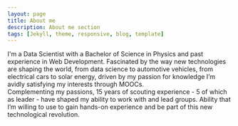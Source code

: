 ```yaml
---
layout: page
title: About me
description: About me section
tags: [Jekyll, theme, responsive, blog, template]
---
```


I'm a Data Scientist with a Bachelor of Science in Physics and past experience in Web Development. Fascinated by the way new technologies are shaping the world, from data science to automotive vehicles, from electrical cars to solar energy, driven by my passion for knowledge I’m avidly satisfying my interests through MOOCs.
<br/>
Complementing my passions, 15 years of scouting experience - 5 of which as leader - have shaped my ability to work with and lead groups. Ability that I’m willing to use to gain hands-on experience and be part of this new technological revolution. 

